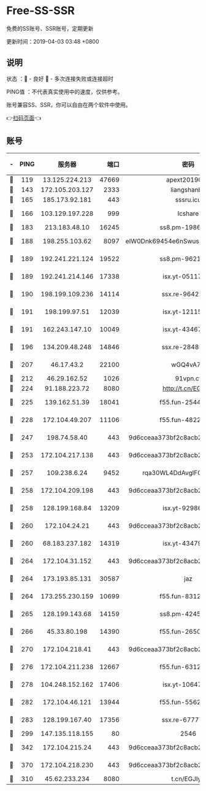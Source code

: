 # Free-SS-SSR

免费的SS账号、SSR账号，定期更新

更新时间：2019-04-03 03:48 +0800

## 说明

状态     ：🙂 - 良好 🙁 - 多次连接失败或连接超时

PING值   ：不代表真实使用中的速度，仅供参考。

账号兼容SS、SSR，你可以自由在两个软件中使用。

👉[扫码页面](https://liesauer.github.io/Free-SS-SSR/)👈

## 账号

|-|PING|服务器|端口|密码|加密方式|区域|
|:----:|:----:|:-----:|-----:|:----:|:----:|:----:|
|🙂|119|13.125.224.213|47669|apext2019001|chacha20|KR|
|🙂|143|172.105.203.127|2333|liangshanbo|chacha20|JP|
|🙂|165|185.173.92.181|443|sssru.icu|rc4-md5|RU|
|🙂|166|103.129.197.228|999|lcshare|aes-256-cfb|US|
|🙂|183|213.183.48.10|16245|ss8.pm-19866827|rc4-md5|RU|
|🙂|188|198.255.103.62|8097|eIW0Dnk69454e6nSwuspv9DmS201tQ0D|aes-256-cfb|US|
|🙂|189|192.241.221.124|19522|ss8.pm-96213519|aes-256-cfb|US|
|🙂|189|192.241.214.146|17338|isx.yt-05117386|aes-256-cfb|US|
|🙂|190|198.199.109.236|14114|ssx.re-96422540|aes-256-cfb|US|
|🙂|191|198.199.97.51|12039|isx.yt-12115421|aes-256-cfb|US|
|🙂|191|162.243.147.10|10049|isx.yt-43467068|aes-256-cfb|US|
|🙂|196|134.209.48.248|14846|ssx.re-28485057|aes-256-cfb|US|
|🙂|207|46.17.43.2|22100|wGQ4vA7D|aes-256-gcm|RU|
|🙂|212|46.29.162.52|1026|91vpn.cf|rc4-md5|RU|
|🙂|224|91.188.223.72|8080|http://t.cn/EGJIyrl|rc4-md5|RU|
|🙂|225|139.162.51.39|18041|f55.fun-25447232|aes-256-cfb|SG|
|🙂|228|172.104.49.207|11106|f55.fun-48229591|aes-256-cfb|SG|
|🙂|247|198.74.58.40|443|9d6cceaa373bf2c8acb22e60b6a58be6|aes-256-cfb|US|
|🙂|253|172.104.217.138|443|9d6cceaa373bf2c8acb22e60b6a58be6|aes-256-cfb|US|
|🙂|257|109.238.6.24|9452|rqa30WL4DdAvgIFG6Fs3znzTa|aes-256-cfb|FR|
|🙂|258|172.104.209.198|443|9d6cceaa373bf2c8acb22e60b6a58be6|aes-256-cfb|US|
|🙂|258|128.199.168.84|13209|isx.yt-92986955|aes-256-cfb|SG|
|🙂|260|172.104.24.21|443|9d6cceaa373bf2c8acb22e60b6a58be6|aes-256-cfb|US|
|🙂|260|68.183.237.182|14319|isx.yt-43479630|aes-256-cfb|SG|
|🙂|264|172.104.31.152|443|9d6cceaa373bf2c8acb22e60b6a58be6|aes-256-cfb|US|
|🙂|264|173.193.85.131|30587|jaz|aes-256-cfb|US|
|🙂|264|173.255.230.159|10699|f55.fun-83126038|aes-256-cfb|US|
|🙂|265|128.199.143.68|14159|ss8.pm-42455845|aes-256-cfb|SG|
|🙂|266|45.33.80.198|14390|f55.fun-26508924|aes-256-cfb|US|
|🙂|270|172.104.218.41|443|9d6cceaa373bf2c8acb22e60b6a58be6|aes-256-cfb|US|
|🙂|276|172.104.211.238|12667|f55.fun-63129226|aes-256-cfb|US|
|🙂|278|104.248.152.162|17406|isx.yt-10647855|aes-256-cfb|SG|
|🙂|282|172.104.46.121|13944|f55.fun-55622382|aes-256-cfb|SG|
|🙂|283|128.199.167.40|17356|ssx.re-67777927|aes-256-cfb|SG|
|🙂|299|147.135.118.155|80|2546|chacha20|US|
|🙂|342|172.104.215.24|443|9d6cceaa373bf2c8acb22e60b6a58be6|aes-256-cfb|US|
|🙂|370|172.104.218.230|443|9d6cceaa373bf2c8acb22e60b6a58be6|aes-256-cfb|US|
|🙁|310|45.62.233.234|8080|t.cn/EGJIyrl|rc4-md5|CA|
